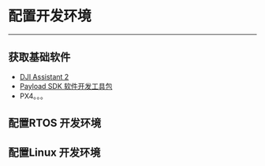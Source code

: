 # 配置开发环境

------

## 获取基础软件

- [DJI Assistant 2](https://www.dji.com/cn/downloads/softwares/assistant-dji-2-for-matrice)
- [Payload SDK 软件开发工具包](https://github.com/dji-sdk/Payload-SDK)
- PX4。。。

## 配置RTOS 开发环境

##  配置Linux 开发环境